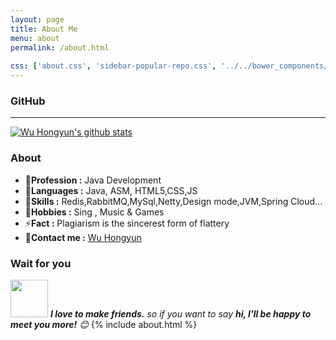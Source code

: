 ```yaml
---
layout: page
title: About Me
menu: about
permalink: /about.html
                            
css: ['about.css', 'sidebar-popular-repo.css', '../../bower_components/flag-icon-css/css/flag-icon.min.css']
---
```


###  GitHub

---------------------------------------------------------------------------------------------------------------------------------------------------------------------------------

[![Wu Hongyun's github stats](https://github-readme-stats.vercel.app/api?username=zhaoxiaowu&show_icons=true&title_color=fff&icon_color=79ff97&text_color=9f9f9f&bg_color=151515)](https://github.com/zhaoxiaowu)


### About

-  🔭**Profession :** Java Development      
-  🌱**Languages :** Java, ASM, HTML5,CSS,JS
-  🚀**Skills :** Redis,RabbitMQ,MySql,Netty,Design mode,JVM,Spring Cloud...
-  🤔**Hobbies :** Sing , Music  & Games 
-  ⚡**Fact :** Plagiarism is the sincerest form of flattery 
-  💬**Contact me :** [Wu Hongyun](mailto:451863397@qq.com)

### Wait for you

<img src="https://media.giphy.com/media/LnQjpWaON8nhr21vNW/giphy.gif" width="60"> <em><b>I love to make friends.</b> so if you want to say <b>hi, I'll be happy to meet you more!</b> 😊</em>
{% include about.html %}